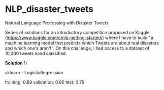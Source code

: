 # NLP_disaster_tweets
Natural Language Processing with Disaster Tweets

Series of solutions for an introductory competition proposed on Kaggle (https://www.kaggle.com/c/nlp-getting-started/) where I have to build "a machine learning model that predicts which Tweets are about real disasters and which one's aren't". On this challenge, I had access to a dataset of 10,000 tweets hand classified.

<b>Solution 1: </b>

sklearn - LogisticRegression

training: 0.89
validation: 0.80
test: 0.79


